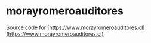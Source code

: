 # morayromeroauditores

Source code for [https://www.morayromeroauditores.cl](https://www.morayromeroauditores.cl)
